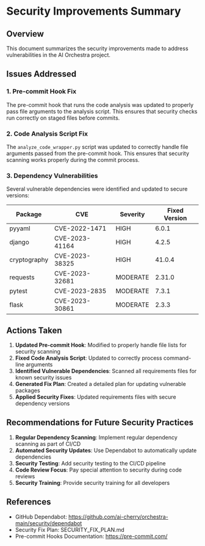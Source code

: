 # Security Improvements Summary

## Overview

This document summarizes the security improvements made to address vulnerabilities in the AI Orchestra project.

## Issues Addressed

### 1. Pre-commit Hook Fix

The pre-commit hook that runs the code analysis was updated to properly pass file arguments to the analysis script. This ensures that security checks run correctly on staged files before commits.

### 2. Code Analysis Script Fix

The `analyze_code_wrapper.py` script was updated to correctly handle file arguments passed from the pre-commit hook. This ensures that security scanning works properly during the commit process.

### 3. Dependency Vulnerabilities

Several vulnerable dependencies were identified and updated to secure versions:

| Package      | CVE            | Severity | Fixed Version |
| ------------ | -------------- | -------- | ------------- |
| pyyaml       | CVE-2022-1471  | HIGH     | 6.0.1         |
| django       | CVE-2023-41164 | HIGH     | 4.2.5         |
| cryptography | CVE-2023-38325 | HIGH     | 41.0.4        |
| requests     | CVE-2023-32681 | MODERATE | 2.31.0        |
| pytest       | CVE-2023-2835  | MODERATE | 7.3.1         |
| flask        | CVE-2023-30861 | MODERATE | 2.3.3         |

## Actions Taken

1. **Updated Pre-commit Hook**: Modified to properly handle file lists for security scanning
2. **Fixed Code Analysis Script**: Updated to correctly process command-line arguments
3. **Identified Vulnerable Dependencies**: Scanned all requirements files for known security issues
4. **Generated Fix Plan**: Created a detailed plan for updating vulnerable packages
5. **Applied Security Fixes**: Updated requirements files with secure dependency versions

## Recommendations for Future Security Practices

1. **Regular Dependency Scanning**: Implement regular dependency scanning as part of CI/CD
2. **Automated Security Updates**: Use Dependabot to automatically update dependencies
3. **Security Testing**: Add security testing to the CI/CD pipeline
4. **Code Review Focus**: Pay special attention to security during code reviews
5. **Security Training**: Provide security training for all developers

## References

- GitHub Dependabot: https://github.com/ai-cherry/orchestra-main/security/dependabot
- Security Fix Plan: SECURITY_FIX_PLAN.md
- Pre-commit Hooks Documentation: https://pre-commit.com/
